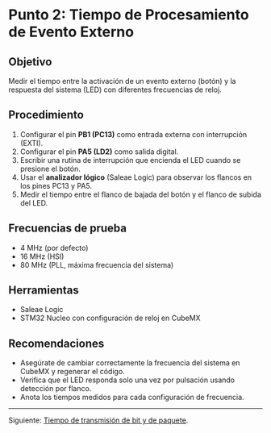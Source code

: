 # Punto 2: Tiempo de Procesamiento de Evento Externo

## Objetivo

Medir el tiempo entre la activación de un evento externo (botón) y la respuesta del sistema (LED) con diferentes frecuencias de reloj.

## Procedimiento

1. Configurar el pin **PB1 (PC13)** como entrada externa con interrupción (EXTI).
2. Configurar el pin **PA5 (LD2)** como salida digital.
3. Escribir una rutina de interrupción que encienda el LED cuando se presione el botón.
4. Usar el **analizador lógico** (Saleae Logic) para observar los flancos en los pines PC13 y PA5.
5. Medir el tiempo entre el flanco de bajada del botón y el flanco de subida del LED.

## Frecuencias de prueba

* 4 MHz (por defecto)
* 16 MHz (HSI)
* 80 MHz (PLL, máxima frecuencia del sistema)

## Herramientas

* Saleae Logic
* STM32 Nucleo con configuración de reloj en CubeMX

## Recomendaciones

* Asegúrate de cambiar correctamente la frecuencia del sistema en CubeMX y regenerar el código.
* Verifica que el LED responda solo una vez por pulsación usando detección por flanco.
* Anota los tiempos medidos para cada configuración de frecuencia.

---

Siguiente: [Tiempo de transmisión de bit y de paquete](03.md).
